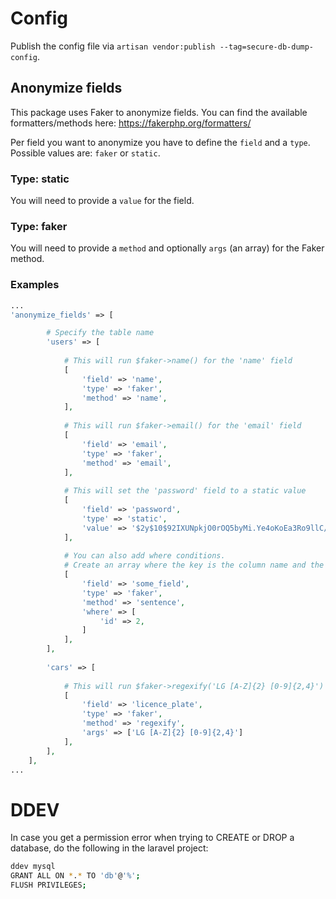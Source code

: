 # Config
Publish the config file via `artisan vendor:publish --tag=secure-db-dump-config`.

## Anonymize fields
This package uses Faker to anonymize fields. You can find the available formatters/methods here:
https://fakerphp.org/formatters/

Per field you want to anonymize you have to define the `field` and a `type`. Possible values are: `faker` or `static`.
### Type: static
You will need to provide a `value` for the field.
### Type: faker
You will need to provide a `method` and optionally `args` (an array) for the Faker method.

### Examples
```php
...
'anonymize_fields' => [

        # Specify the table name
        'users' => [
        
            # This will run $faker->name() for the 'name' field
            [
                'field' => 'name',
                'type' => 'faker',
                'method' => 'name',
            ],
            
            # This will run $faker->email() for the 'email' field
            [
                'field' => 'email',
                'type' => 'faker',
                'method' => 'email',
            ],
            
            # This will set the 'password' field to a static value
            [
                'field' => 'password',
                'type' => 'static',
                'value' => '$2y$10$92IXUNpkjO0rOQ5byMi.Ye4oKoEa3Ro9llC/.og/at2.uheWG/igi',
            ],
        
            # You can also add where conditions.
            # Create an array where the key is the column name and the value is the value to match.
            [
                'field' => 'some_field',
                'type' => 'faker',
                'method' => 'sentence',
                'where' => [
                    'id' => 2,
                ]
            ],
        ],
        
        'cars' => [
        
            # This will run $faker->regexify('LG [A-Z]{2} [0-9]{2,4}') for the 'licence_plate' field
            [
                'field' => 'licence_plate',
                'type' => 'faker',
                'method' => 'regexify',
                'args' => ['LG [A-Z]{2} [0-9]{2,4}']
            ],
        ],
    ],
...
```

# DDEV
In case you get a permission error when trying to CREATE or DROP a database, do the following in the laravel project:
```bash
ddev mysql
GRANT ALL ON *.* TO 'db'@'%';
FLUSH PRIVILEGES;
```

